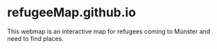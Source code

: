 # refugeeMap.github.io
This webmap is an interactive map for refugees coming to Münster and need to find places.
